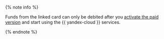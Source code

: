 {% note info %}

Funds from the linked card can only be debited after you [activate the paid version](../operations/activate-commercial.md) and start using the {{ yandex-cloud }} services.

{% endnote %}

